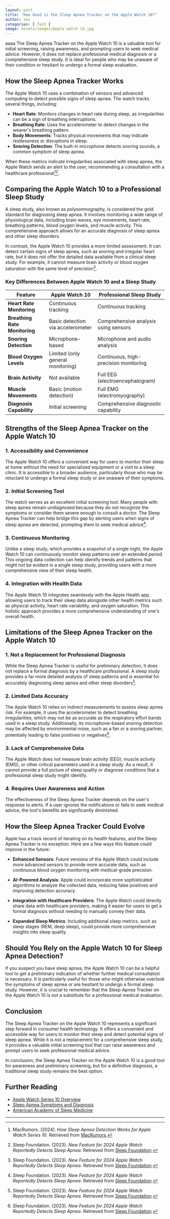 ```yaml
---
layout: post
title: "How Good is the Sleep Apnea Tracker on the Apple Watch 10?"
author: sev
categories: [ Tech ]
image: assets/images/Apple watch 10.jpg
---
```

aaaa
The Sleep Apnea Tracker on the Apple Watch 10 is a valuable tool for initial screening, raising awareness, and prompting users to seek medical advice. However, it does not replace professional medical diagnosis or a comprehensive sleep study. It is ideal for people who may be unaware of their condition or hesitant to undergo a formal sleep evaluation.


## How the Sleep Apnea Tracker Works

The Apple Watch 10 uses a combination of sensors and advanced computing to detect possible signs of sleep apnea. The watch tracks several things, including:

- **Heart Rate**: Monitors changes in heart rate during sleep, as irregularities can be a sign of breathing interruptions.
- **Breathing Rate**: Uses the accelerometer to detect changes in the wearer's breathing pattern.
- **Body Movements**: Tracks physical movements that may indicate restlessness or disruptions in sleep.
- **Snoring Detection**: The built-in microphone detects snoring sounds, a common symptom of sleep apnea.

When these metrics indicate irregularities associated with sleep apnea, the Apple Watch sends an alert to the user, recommending a consultation with a healthcare professional[^15][^16].

## Comparing the Apple Watch 10 to a Professional Sleep Study

A sleep study, also known as polysomnography, is considered the gold standard for diagnosing sleep apnea. It involves monitoring a wide range of physiological data, including brain waves, eye movements, heart rate, breathing patterns, blood oxygen levels, and muscle activity. This comprehensive approach allows for an accurate diagnosis of sleep apnea and other sleep disorders.

In contrast, the Apple Watch 10 provides a more limited assessment. It can detect certain signs of sleep apnea, such as snoring and irregular heart rate, but it does not offer the detailed data available from a clinical sleep study. For example, it cannot measure brain activity or blood oxygen saturation with the same level of precision[^16].

### Key Differences Between Apple Watch 10 and a Sleep Study

| Feature                       | Apple Watch 10                     | Professional Sleep Study              |
|-------------------------------|------------------------------------|---------------------------------------|
| **Heart Rate Monitoring**     | Continuous tracking                | Continuous tracking                   |
| **Breathing Rate Monitoring** | Basic detection via accelerometer  | Comprehensive analysis using sensors  |
| **Snoring Detection**         | Microphone-based                   | Microphone and audio analysis         |
| **Blood Oxygen Levels**       | Limited (only general monitoring)  | Continuous, high-precision monitoring |
| **Brain Activity**            | Not available                      | Full EEG (electroencephalogram)       |
| **Muscle Movements**          | Basic (motion detection)           | Full EMG (electromyography)           |
| **Diagnosis Capability**      | Initial screening                  | Comprehensive diagnostic capability   |

## Strengths of the Sleep Apnea Tracker on the Apple Watch 10

### 1. **Accessibility and Convenience**

The Apple Watch 10 offers a convenient way for users to monitor their sleep at home without the need for specialized equipment or a visit to a sleep clinic. It is accessible to a broader audience, particularly those who may be reluctant to undergo a formal sleep study or are unaware of their symptoms. 

### 2. **Initial Screening Tool**

The watch serves as an excellent initial screening tool. Many people with sleep apnea remain undiagnosed because they do not recognize the symptoms or consider them severe enough to consult a doctor. The Sleep Apnea Tracker can help bridge this gap by alerting users when signs of sleep apnea are detected, prompting them to seek medical advice[^16].

### 3. **Continuous Monitoring**

Unlike a sleep study, which provides a snapshot of a single night, the Apple Watch 10 can continuously monitor sleep patterns over an extended period. This ongoing data collection can help identify trends and patterns that might not be evident in a single sleep study, providing users with a more comprehensive view of their sleep health.

### 4. **Integration with Health Data**

The Apple Watch 10 integrates seamlessly with the Apple Health app, allowing users to track their sleep data alongside other health metrics such as physical activity, heart rate variability, and oxygen saturation. This holistic approach provides a more comprehensive understanding of one's overall health.

## Limitations of the Sleep Apnea Tracker on the Apple Watch 10

### 1. **Not a Replacement for Professional Diagnosis**

While the Sleep Apnea Tracker is useful for preliminary detection, it does not replace a formal diagnosis by a healthcare professional. A sleep study provides a far more detailed analysis of sleep patterns and is essential for accurately diagnosing sleep apnea and other sleep disorders[^16].

### 2. **Limited Data Accuracy**

The Apple Watch 10 relies on indirect measurements to assess sleep apnea risk. For example, it uses the accelerometer to detect breathing irregularities, which may not be as accurate as the respiratory effort bands used in a sleep study. Additionally, its microphone-based snoring detection may be affected by environmental noise, such as a fan or a snoring partner, potentially leading to false positives or negatives[^16].

### 3. **Lack of Comprehensive Data**

The Apple Watch does not measure brain activity (EEG), muscle activity (EMG), or other critical parameters used in a sleep study. As a result, it cannot provide a full picture of sleep quality or diagnose conditions that a professional sleep study might identify.

### 4. **Requires User Awareness and Action**

The effectiveness of the Sleep Apnea Tracker depends on the user's response to alerts. If a user ignores the notifications or fails to seek medical advice, the tool's benefits are significantly diminished.

## How the Sleep Apnea Tracker Could Evolve

Apple has a track record of iterating on its health features, and the Sleep Apnea Tracker is no exception. Here are a few ways this feature could improve in the future:

- **Enhanced Sensors**: Future versions of the Apple Watch could include more advanced sensors to provide more accurate data, such as continuous blood oxygen monitoring with medical-grade precision.
  
- **AI-Powered Analysis**: Apple could incorporate more sophisticated algorithms to analyze the collected data, reducing false positives and improving detection accuracy.
  
- **Integration with Healthcare Providers**: The Apple Watch could directly share data with healthcare providers, making it easier for users to get a formal diagnosis without needing to manually convey their data.

- **Expanded Sleep Metrics**: Including additional sleep metrics, such as sleep stages (REM, deep sleep), could provide more comprehensive insights into sleep quality.

## Should You Rely on the Apple Watch 10 for Sleep Apnea Detection?

If you suspect you have sleep apnea, the Apple Watch 10 can be a helpful tool to get a preliminary indication of whether further medical consultation is necessary. It is particularly useful for those who might otherwise overlook the symptoms of sleep apnea or are hesitant to undergo a formal sleep study. However, it is crucial to remember that the Sleep Apnea Tracker on the Apple Watch 10 is not a substitute for a professional medical evaluation.

## Conclusion

The Sleep Apnea Tracker on the Apple Watch 10 represents a significant step forward in consumer health technology. It offers a convenient and accessible way for users to monitor their sleep and detect potential signs of sleep apnea. While it is not a replacement for a comprehensive sleep study, it provides a valuable initial screening tool that can raise awareness and prompt users to seek professional medical advice.

In conclusion, the Sleep Apnea Tracker on the Apple Watch 10 is a good tool for awareness and preliminary screening, but for a definitive diagnosis, a traditional sleep study remains the best option.

## Further Reading

- [Apple Watch Series 10 Overview](https://www.apple.com/apple-watch-series-10/)
- [Sleep Apnea Symptoms and Diagnosis](https://www.sleepfoundation.org/sleep-apnea/what-is-sleep-apnea)
- [American Academy of Sleep Medicine](https://aasm.org)

---

[^15]: MacRumors. (2024). *How Sleep Apnea Detection Works for Apple Watch Series 10*. Retrieved from [MacRumors](https://www.macrumors.com).
[^16]: Sleep Foundation. (2023). *New Feature for 2024 Apple Watch Reportedly Detects Sleep Apnea*. Retrieved from [Sleep Foundation](https://www.sleepfoundation.org).